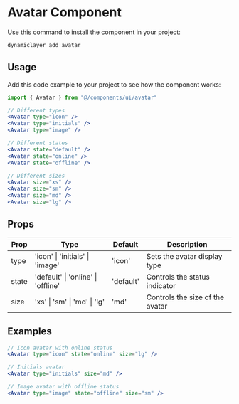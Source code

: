 # Avatar Component

Use this command to install the component in your project:

```bash
dynamiclayer add avatar
```

## Usage

Add this code example to your project to see how the component works:

```jsx
import { Avatar } from "@/components/ui/avatar"

// Different types
<Avatar type="icon" />
<Avatar type="initials" />
<Avatar type="image" />

// Different states
<Avatar state="default" />
<Avatar state="online" />
<Avatar state="offline" />

// Different sizes
<Avatar size="xs" />
<Avatar size="sm" />
<Avatar size="md" />
<Avatar size="lg" />
```

## Props

| Prop | Type | Default | Description |
|------|------|---------|-------------|
| type | 'icon' \| 'initials' \| 'image' | 'icon' | Sets the avatar display type |
| state | 'default' \| 'online' \| 'offline' | 'default' | Controls the status indicator |
| size | 'xs' \| 'sm' \| 'md' \| 'lg' | 'md' | Controls the size of the avatar |

## Examples

```jsx
// Icon avatar with online status
<Avatar type="icon" state="online" size="lg" />

// Initials avatar
<Avatar type="initials" size="md" />

// Image avatar with offline status
<Avatar type="image" state="offline" size="sm" />
```